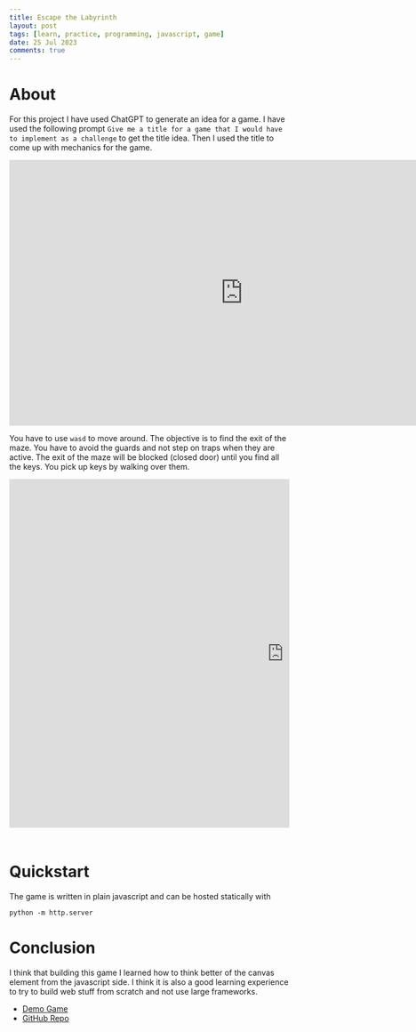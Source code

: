 ```yaml
---
title: Escape the Labyrinth
layout: post
tags: [learn, practice, programming, javascript, game]
date: 25 Jul 2023
comments: true
---
```


# About

For this project I have used ChatGPT to generate an idea for a game. I have
used the following prompt `Give me a title for a game that I would have to
implement as a challenge` to get the title idea. Then I used the title to come
up with mechanics for the game.

<div class="video-container" align="center">
	<iframe
        title="YouTube video player"
        width="840"
        height="478"
        src="https://www.youtube.com/embed/3pNTYmIrMwY"
        frameborder="0"
        allow="accelerometer; autoplay; clipboard-write; encrypted-media; gyroscope; picture-in-picture; web-share"
        allowfullscreen
    >
    </iframe>
</div>

You have to use `wasd` to move around. The objective is to find the exit of the
maze. You have to avoid the guards and not step on traps when they are active.
The exit of the maze will be blocked (closed door) until you find all the keys.
You pick up keys by walking over them.

<style>
  #wrap {
    width: 100%;
    height: 650px;
    overflow: hidden;
  }
  #scaled-frame {
    width: 1408px;
    height: 896px;
    transform: scale(0.70);
    transform-origin: 0 0;
  }
</style>

<div id="wrap">
    <iframe
        id="scaled-frame"
        scrolling="no"
        title="Escape The Labyrinth"
        src="https://alexjercan.github.io/labyrinth-escape/"
        frameborder="0"
    >
    </iframe>
</div>

# Quickstart

The game is written in plain javascript and can be hosted statically with

```console
python -m http.server
```

# Conclusion

I think that building this game I learned how to think better of the canvas
element from the javascript side. I think it is also a good learning experience
to try to build web stuff from scratch and not use large frameworks.

- [Demo Game](https://alexjercan.github.io/labyrinth-escape/)
- [GitHub Repo](https://github.com/alexjercan/labyrinth-escape)
